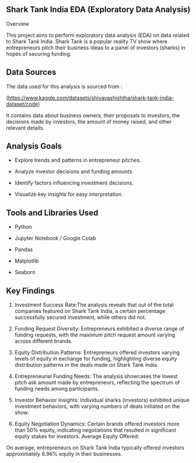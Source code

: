 Shark Tank India EDA (Exploratory Data Analysis)
-

Overview

This project aims to perform exploratory data analysis (EDA) on data related to Shark Tank India. Shark Tank is a popular reality TV show where entrepreneurs pitch their business ideas to a panel of investors (sharks) in hopes of securing funding.

Data Sources
-

The data used for this analysis is sourced from :

(https://www.kaggle.com/datasets/shivavashishtha/shark-tank-india-dataset/code)

It contains data about business owners, their proposals to investors, the decisions made by investors, the amount of money raised, and other relevant details.

Analysis Goals
-

* Explore trends and patterns in entrepreneur pitches.

* Analyze investor decisions and funding amounts.

* Identify factors influencing investment decisions.

* Visualize key insights for easy interpretation.

Tools and Libraries Used
-

* Python

* Jupyter Notebook / Google Colab
  
* Pandas
  
* Matplotlib
  
* Seaborn

Key Findings
-

1. Investment Success Rate:The analysis reveals that out of the total companies featured on Shark Tank India, a certain percentage successfully secured investment, while others did not.

2. Funding Request Diversity:
Entrepreneurs exhibited a diverse range of funding requests, with the maximum pitch request amount varying across different brands.

3. Equity Distribution Patterns:
Entrepreneurs offered investors varying levels of equity in exchange for funding, highlighting diverse equity distribution patterns in the deals made on Shark Tank India.

4. Entrepreneurial Funding Needs:
The analysis showcases the lowest pitch ask amount made by entrepreneurs, reflecting the spectrum of funding needs among participants.

5. Investor Behavior Insights:
Individual sharks (investors) exhibited unique investment behaviors, with varying numbers of deals initiated on the show.

6. Equity Negotiation Dynamics:
Certain brands offered investors more than 50% equity, indicating negotiations that resulted in significant equity stakes for investors.
Average Equity Offered:

On average, entrepreneurs on Shark Tank India typically offered investors approximately 8.96% equity in their businesses.
